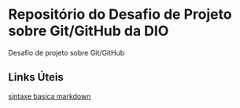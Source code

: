# Repositório do Desafio de Projeto sobre Git/GitHub da DIO
Desafio de projeto sobre Git/GitHub

## Links Úteis
[sintaxe basica markdown](https://www.markdownguide.org/)

